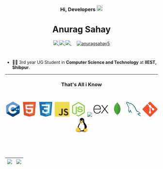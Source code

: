 <h3 align="center">Hi, Developers <img src=https://media.tenor.com/nebZyl8oN7IAAAAj/wave-hello.gif width="20" height="20" /> </h3>
<h1 align="center"> Anurag Sahay</h1>

<p align="center">
  
<a href="mailto:anuragtbg@gmail.com">
  <img src="https://img.shields.io/badge/Gmail-D14836?style=for-the-badge&logo=gmail&logoColor=white" height=25>
</a>
  
<a href="https://www.linkedin.com/in/anurag-sahay-7523bb220/">
  <img src="https://img.shields.io/badge/linkedin-%230077B5.svg?&style=for-the-badge&logo=linkedin&logoColor=white" height=25>
</a> 
  
<a target="_blank" href=https://codeforces.com/profile/anurag_5>
  <img src="https://badges.joonhyung.xyz/codeforces/anurag_5.svg" height="25" />
</a>
&emsp13;  &emsp13;
<a target="_blank" href=https://github.com/anuragsahay5>
  <img src="https://komarev.com/ghpvc/?username=anuragsahay5" height="25" alt="anuragsahay5"/>
</a>

</p>
<br>

- 👨‍🎓 3rd year UG Student in **Computer Science and Technology** at **IIEST, Shibpur**.

<hr>
<h3 align="center">That's All i Know</h3>
<br>

<p align="center">
<img src="https://raw.githubusercontent.com/devicons/devicon/master/icons/cplusplus/cplusplus-original.svg" alt=C++ width="50" height="50"/>
<img src=https://raw.githubusercontent.com/devicons/devicon/master/icons/html5/html5-original.svg alt=html5 width="50" height="50"/>
<img src=https://raw.githubusercontent.com/devicons/devicon/master/icons/css3/css3-original.svg alt=css3 width="50" height="50"/>
<img src=https://raw.githubusercontent.com/devicons/devicon/master/icons/javascript/javascript-original.svg alt=javascript width="50" height="50"/>
<img src=https://raw.githubusercontent.com/devicons/devicon/master/icons/nodejs/nodejs-original.svg alt=nodejs width="50" height="50"/>
<img src="https://upload.wikimedia.org/wikipedia/commons/a/a7/React-icon.svg"/>
<!--  <img src=https://raw.githubusercontent.com/devicons/devicon/master/icons/react/react-original.svg alt=react width="50" height="50"/> -->
 <img src=https://raw.githubusercontent.com/devicons/devicon/master/icons/express/express-original.svg alt=express width="50" height="50"/>
<img src=https://raw.githubusercontent.com/devicons/devicon/master/icons/mongodb/mongodb-original.svg alt=mongodb width="50" height="50"/>
<img src=https://raw.githubusercontent.com/devicons/devicon/master/icons/mysql/mysql-original.svg alt=express width="50" height="50"/>
<img src=https://raw.githubusercontent.com/devicons/devicon/master/icons/git/git-original.svg alt=git width="50" height="50"/>
<img src=https://raw.githubusercontent.com/devicons/devicon/master/icons/linux/linux-original.svg alt=linux width="50" height="50"/>
</p>

<br><br><br>

|![](https://github-readme-stats.vercel.app/api?username=anuragsahay5&&show_icons=true&title_color=ffffff&icon_color=bb2acf&text_color=daf7dc&bg_color=151515)|![](https://github-readme-stats.vercel.app/api/top-langs/?username=anuragsahay5&layout=compact&theme=tokyonight&langs_count=10)|
|-|-|

<br>
<br>
